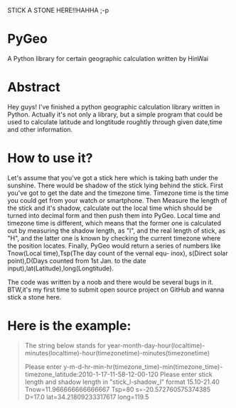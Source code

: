 STICK A STONE HERE!!HAHHA ;-p
# PyGeo
A Python library for certain geographic calculation written by HinWai

# Abstract
Hey guys! I've finished a python geographic calculation library written in Python.
Actually it's not only a library, but a simple program that could be used to calculate latitude and longtitude roughtly through
given date,time and other information.

# How to use it?
Let's assume that you've got a stick here which is taking bath under the sunshine. There would be shadow of the stick lying behind
the stick. First you've got to get the date and the timezone time. Timezone time is the time you could get from your watch or smartphone. Then  Measure the length of the stick and it's shadow, calculate out the local time which should be turned into decimal form 
and then push them into PyGeo. Local time and timezone time is different, which means that the former one is calculated out by measuring the shadow length, as "l", and the real length of stick, as "H", and the latter one is known by checking the current timezone 
where the position locates. Finally, PyGeo would return a series of numbers like Tnow(Local time),Tsp(The day count of the vernal equ-
inox), s(Direct solar point),D(Days counted from 1st Jan. to the date input),lat(Latitude),long(Longtitude). 

The code was written by a noob and there would be several bugs in it.
BTW,it's my first time to submit open source project on GitHub and wanna stick a stone here.

# Here is the example:


>The string below stands for year-month-day-hour(localtime)-minutes(localtime)-hour(timezonetime)-minutes(timezonetime)
>
>Please enter y-m-d-hr-min-hr(timezone_time)-min(timezone_time)-timezone_latitude:2010-1-17-11-58-12-00-120
>Please enter stick length and shadow length in "stick_l-shadow_l" format 15.10-21.40
>Tnow=11.966666666666667
>Tsp=80
>s=-20.572760575374385
>D=17.0
>lat=34.21809233317617
>long=119.5

